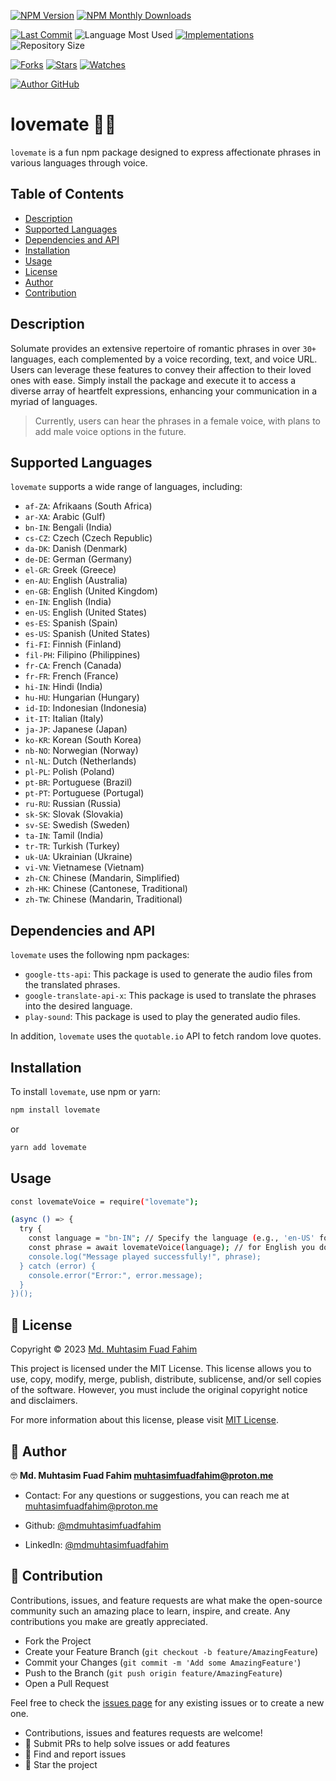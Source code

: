 [![NPM Version](https://img.shields.io/npm/v/lovemate.svg?style=flat-square)](https://www.npmjs.com/package/lovemate) [![NPM Monthly Downloads](https://img.shields.io/npm/dm/lovemate?style=flat-square)](https://npmjs.org/package/lovemate)

[![Last Commit](https://img.shields.io/github/last-commit/mdmuhtasimfuadfahim/lovemate?style=flat-square)](https://github.com/mdmuhtasimfuadfahim/lovemate/commits/) ![Language Most Used](https://img.shields.io/github/languages/top/mdmuhtasimfuadfahim/lovemate?style=flat-square) [![Implementations](https://img.shields.io/badge/%F0%9F%92%A1-implementations-8C8E93.svg?style=flat-square)](https://github.com/mdmuhtasimfuadfahim/lovemate/issues) ![Repository Size](https://img.shields.io/github/repo-size/mdmuhtasimfuadfahim/lovemate?style=flat-square)

[![Forks](https://img.shields.io/github/forks/mdmuhtasimfuadfahim/lovemate?style=social)](https://github.com/mdmuhtasimfuadfahim/lovemate/network/members) [![Stars](https://img.shields.io/github/stars/mdmuhtasimfuadfahim/lovemate?style=social)](https://github.com/mdmuhtasimfuadfahim/lovemate/stargazers) [![Watches](https://img.shields.io/github/watchers/mdmuhtasimfuadfahim/lovemate?style=social)](https://github.com/mdmuhtasimfuadfahim/lovemate/watchers)

[![Author GitHub](https://img.shields.io/github/followers/mdmuhtasimfuadfahim?label=Follow&style=social)](https://github.com/mdmuhtasimfuadfahim)

# lovemate 💖🎵

`lovemate` is a fun npm package designed to express affectionate phrases in various languages through voice.

## Table of Contents

- [Description](#description)
- [Supported Languages](#supported-languages)
- [Dependencies and API](#dependencies-and-api)
- [Installation](#installation)
- [Usage](#usage)
- [License](#license)
- [Author](#author)
- [Contribution](#contribution)

## Description

Solumate provides an extensive repertoire of romantic phrases in over `30+` languages, each complemented by a voice recording, text, and voice URL. Users can leverage these features to convey their affection to their loved ones with ease. Simply install the package and execute it to access a diverse array of heartfelt expressions, enhancing your communication in a myriad of languages.

> Currently, users can hear the phrases in a female voice, with plans to add male voice options in the future.

## Supported Languages

`lovemate` supports a wide range of languages, including:

- `af-ZA`: Afrikaans (South Africa)
- `ar-XA`: Arabic (Gulf)
- `bn-IN`: Bengali (India)
- `cs-CZ`: Czech (Czech Republic)
- `da-DK`: Danish (Denmark)
- `de-DE`: German (Germany)
- `el-GR`: Greek (Greece)
- `en-AU`: English (Australia)
- `en-GB`: English (United Kingdom)
- `en-IN`: English (India)
- `en-US`: English (United States)
- `es-ES`: Spanish (Spain)
- `es-US`: Spanish (United States)
- `fi-FI`: Finnish (Finland)
- `fil-PH`: Filipino (Philippines)
- `fr-CA`: French (Canada)
- `fr-FR`: French (France)
- `hi-IN`: Hindi (India)
- `hu-HU`: Hungarian (Hungary)
- `id-ID`: Indonesian (Indonesia)
- `it-IT`: Italian (Italy)
- `ja-JP`: Japanese (Japan)
- `ko-KR`: Korean (South Korea)
- `nb-NO`: Norwegian (Norway)
- `nl-NL`: Dutch (Netherlands)
- `pl-PL`: Polish (Poland)
- `pt-BR`: Portuguese (Brazil)
- `pt-PT`: Portuguese (Portugal)
- `ru-RU`: Russian (Russia)
- `sk-SK`: Slovak (Slovakia)
- `sv-SE`: Swedish (Sweden)
- `ta-IN`: Tamil (India)
- `tr-TR`: Turkish (Turkey)
- `uk-UA`: Ukrainian (Ukraine)
- `vi-VN`: Vietnamese (Vietnam)
- `zh-CN`: Chinese (Mandarin, Simplified)
- `zh-HK`: Chinese (Cantonese, Traditional)
- `zh-TW`: Chinese (Mandarin, Traditional)

## Dependencies and API

`lovemate` uses the following npm packages:

- `google-tts-api`: This package is used to generate the audio files from the translated phrases.
- `google-translate-api-x`: This package is used to translate the phrases into the desired language.
- `play-sound`: This package is used to play the generated audio files.

In addition, `lovemate` uses the `quotable.io` API to fetch random love quotes.

## Installation

To install `lovemate`, use npm or yarn:

```sh
npm install lovemate
```

or

```sh
yarn add lovemate
```

## Usage

```sh
const lovemateVoice = require("lovemate");

(async () => {
  try {
    const language = "bn-IN"; // Specify the language (e.g., 'en-US' for English, 'es-ES' for Spanish, etc.)
    const phrase = await lovemateVoice(language); // for English you don't need to pass the language parameter
    console.log("Message played successfully!", phrase);
  } catch (error) {
    console.error("Error:", error.message);
  }
})();
```

## 📜 License

Copyright © 2023 [Md. Muhtasim Fuad Fahim](https://github.com/mdmuhtasimfuadfahim)

This project is licensed under the MIT License. This license allows you to use, copy, modify, merge, publish, distribute, sublicense, and/or sell copies of the software. However, you must include the original copyright notice and disclaimers.

For more information about this license, please visit [MIT License](https://api.github.com/licenses/mit).

## 👤 Author

🤓 **Md. Muhtasim Fuad Fahim <muhtasimfuadfahim@proton.me>**

- Contact: For any questions or suggestions, you can reach me at [muhtasimfuadfahim@proton.me](mailto:muhtasimfuadfahim@proton.me)

- Github: [@mdmuhtasimfuadfahim](https://github.com/mdmuhtasimfuadfahim)
- LinkedIn: [@mdmuhtasimfuadfahim](https://www.linkedin.com/in/mdmuhtasimfuadfahim)

## 📝 Contribution

Contributions, issues, and feature requests are what make the open-source community such an amazing place to learn, inspire, and create. Any contributions you make are greatly appreciated.

- Fork the Project
- Create your Feature Branch (`git checkout -b feature/AmazingFeature`)
- Commit your Changes (`git commit -m 'Add some AmazingFeature'`)
- Push to the Branch (`git push origin feature/AmazingFeature`)
- Open a Pull Request

Feel free to check the [issues page](https://github.com/mdmuhtasimfuadfahim/lovemate/issues) for any existing issues or to create a new one.

- Contributions, issues and features requests are welcome!
- 📮 Submit PRs to help solve issues or add features
- 🐛 Find and report issues
- 🌟 Star the project
